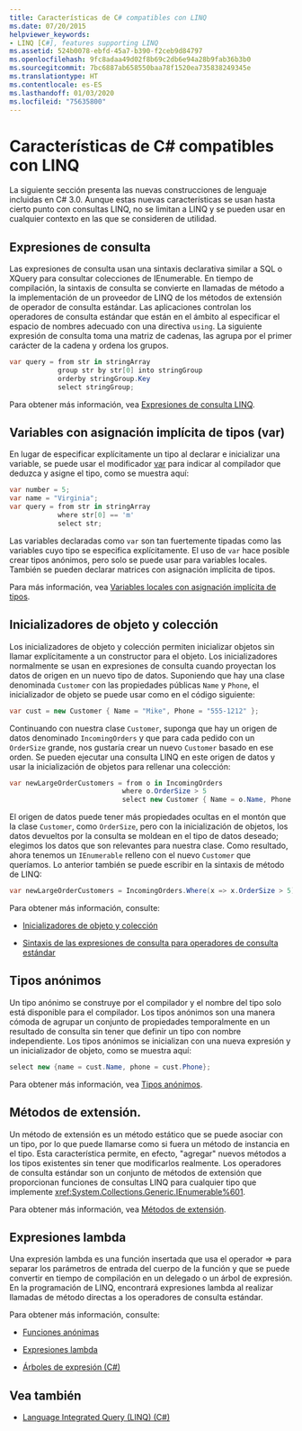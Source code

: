 ```yaml
---
title: Características de C# compatibles con LINQ
ms.date: 07/20/2015
helpviewer_keywords:
- LINQ [C#], features supporting LINQ
ms.assetid: 524b0078-ebfd-45a7-b390-f2ceb9d84797
ms.openlocfilehash: 9fc8adaa49d02f8b69c2db6e94a28b9fab36b3b0
ms.sourcegitcommit: 7bc6887ab658550baa78f1520ea735838249345e
ms.translationtype: HT
ms.contentlocale: es-ES
ms.lasthandoff: 01/03/2020
ms.locfileid: "75635800"
---
```

# <a name="c-features-that-support-linq"></a>Características de C# compatibles con LINQ

La siguiente sección presenta las nuevas construcciones de lenguaje incluidas en C# 3.0. Aunque estas nuevas características se usan hasta cierto punto con consultas LINQ, no se limitan a LINQ y se pueden usar en cualquier contexto en las que se consideren de utilidad.

## <a name="query-expressions"></a>Expresiones de consulta

Las expresiones de consulta usan una sintaxis declarativa similar a SQL o XQuery para consultar colecciones de IEnumerable. En tiempo de compilación, la sintaxis de consulta se convierte en llamadas de método a la implementación de un proveedor de LINQ de los métodos de extensión de operador de consulta estándar. Las aplicaciones controlan los operadores de consulta estándar que están en el ámbito al especificar el espacio de nombres adecuado con una directiva `using`. La siguiente expresión de consulta toma una matriz de cadenas, las agrupa por el primer carácter de la cadena y ordena los grupos.

```csharp
var query = from str in stringArray
            group str by str[0] into stringGroup
            orderby stringGroup.Key
            select stringGroup;
```

Para obtener más información, vea [Expresiones de consulta LINQ](../../../linq/index.md).

## <a name="implicitly-typed-variables-var"></a>Variables con asignación implícita de tipos (var)

En lugar de especificar explícitamente un tipo al declarar e inicializar una variable, se puede usar el modificador [var](../../../language-reference/keywords/var.md) para indicar al compilador que deduzca y asigne el tipo, como se muestra aquí:

```csharp
var number = 5;
var name = "Virginia";
var query = from str in stringArray
            where str[0] == 'm'
            select str;
```

Las variables declaradas como `var` son tan fuertemente tipadas como las variables cuyo tipo se especifica explícitamente. El uso de `var` hace posible crear tipos anónimos, pero solo se puede usar para variables locales. También se pueden declarar matrices con asignación implícita de tipos.

Para más información, vea [Variables locales con asignación implícita de tipos](../../classes-and-structs/implicitly-typed-local-variables.md).

## <a name="object-and-collection-initializers"></a>Inicializadores de objeto y colección

Los inicializadores de objeto y colección permiten inicializar objetos sin llamar explícitamente a un constructor para el objeto. Los inicializadores normalmente se usan en expresiones de consulta cuando proyectan los datos de origen en un nuevo tipo de datos. Suponiendo que hay una clase denominada `Customer` con las propiedades públicas `Name` y `Phone`, el inicializador de objeto se puede usar como en el código siguiente:

```csharp
var cust = new Customer { Name = "Mike", Phone = "555-1212" };
```

Continuando con nuestra clase `Customer`, suponga que hay un origen de datos denominado `IncomingOrders` y que para cada pedido con un `OrderSize` grande, nos gustaría crear un nuevo `Customer` basado en ese orden. Se pueden ejecutar una consulta LINQ en este origen de datos y usar la inicialización de objetos para rellenar una colección:

```csharp
var newLargeOrderCustomers = from o in IncomingOrders
                            where o.OrderSize > 5
                            select new Customer { Name = o.Name, Phone = o.Phone };
```

El origen de datos puede tener más propiedades ocultas en el montón que la clase `Customer`, como `OrderSize`, pero con la inicialización de objetos, los datos devueltos por la consulta se moldean en el tipo de datos deseado; elegimos los datos que son relevantes para nuestra clase. Como resultado, ahora tenemos un `IEnumerable` relleno con el nuevo `Customer` que queríamos. Lo anterior también se puede escribir en la sintaxis de método de LINQ:

```csharp
var newLargeOrderCustomers = IncomingOrders.Where(x => x.OrderSize > 5).Select(y => new Customer { Name = y.Name, Phone = y.Phone });
```

Para obtener más información, consulte:

- [Inicializadores de objeto y colección](../../classes-and-structs/object-and-collection-initializers.md)

- [Sintaxis de las expresiones de consulta para operadores de consulta estándar](./query-expression-syntax-for-standard-query-operators.md)

## <a name="anonymous-types"></a>Tipos anónimos

Un tipo anónimo se construye por el compilador y el nombre del tipo solo está disponible para el compilador. Los tipos anónimos son una manera cómoda de agrupar un conjunto de propiedades temporalmente en un resultado de consulta sin tener que definir un tipo con nombre independiente. Los tipos anónimos se inicializan con una nueva expresión y un inicializador de objeto, como se muestra aquí:

```csharp
select new {name = cust.Name, phone = cust.Phone};
```

Para obtener más información, vea [Tipos anónimos](../../classes-and-structs/anonymous-types.md).

## <a name="extension-methods"></a>Métodos de extensión.

Un método de extensión es un método estático que se puede asociar con un tipo, por lo que puede llamarse como si fuera un método de instancia en el tipo. Esta característica permite, en efecto, "agregar" nuevos métodos a los tipos existentes sin tener que modificarlos realmente. Los operadores de consulta estándar son un conjunto de métodos de extensión que proporcionan funciones de consultas LINQ para cualquier tipo que implemente <xref:System.Collections.Generic.IEnumerable%601>.

Para obtener más información, vea [Métodos de extensión](../../classes-and-structs/extension-methods.md).

## <a name="lambda-expressions"></a>Expresiones lambda

Una expresión lambda es una función insertada que usa el operador => para separar los parámetros de entrada del cuerpo de la función y que se puede convertir en tiempo de compilación en un delegado o un árbol de expresión. En la programación de LINQ, encontrará expresiones lambda al realizar llamadas de método directas a los operadores de consulta estándar.

Para obtener más información, consulte:

- [Funciones anónimas](../../statements-expressions-operators/anonymous-functions.md)

- [Expresiones lambda](../../statements-expressions-operators/lambda-expressions.md)

- [Árboles de expresión (C#)](../expression-trees/index.md)

## <a name="see-also"></a>Vea también

- [Language Integrated Query (LINQ) (C#)](./index.md)
